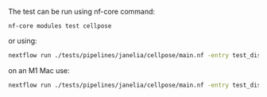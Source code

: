 The test can be run using nf-core command:

`nf-core modules test cellpose`

or using:
```bash
nextflow run ./tests/pipelines/janelia/cellpose/main.nf -entry test_distributed_cellpose_with_dask -c ./tests/config/nf-test.config -c ./tests/pipelines/janelia/cellpose/nextflow.config -profile docker
```

on an M1 Mac use:
```bash
nextflow run ./tests/pipelines/janelia/cellpose/main.nf -entry test_distributed_cellpose_with_dask -c ./tests/config/nf-test.config -c ./tests/pipelines/janelia/cellpose/nextflow.config -profile docker --runtime_opts "--platform linux/arm64"
```
